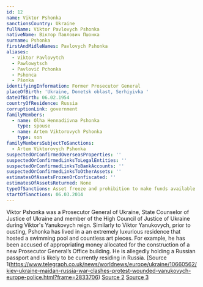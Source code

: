 ```yaml
---
id: 12
name: Viktor Pshonka
sanctionsCountry: Ukraine
fullName: Viktor Pavlovych Pshonka
nativeName: Віктор Павлович Пшонка
surname: Pshonka
firstAndMidleNames: Pavlovych Pshonka
aliases:
  - Viktor Pavlovytch
  - Pawlowytsch
  - Pavlovič Pchonka
  - Pshonca
  - Pšonka
identifyingInformation: Former Prosecutor General
placeOfBirth: 'Ukraine, Donetsk oblast, Serhiyivka '
dateOfBirth: 06.02.1954
countryOfResidence: Russia
corruptionLink: government
familyMembers:
  - name: Olha Hennadiivna Pshonka
    type: spouse
  - name: Artem Viktorovych Pshonka
    type: son
familyMembersSubjectToSanctions:
  - Artem Viktorovych Pshonka
suspectedOrConfirmedOverseasProperties: ''
suspectedOrConfirmedLinksToLegalEntities: ''
suspectedOrConfirmedLinksToBankAccounts: ''
suspectedOrConfirmedLinksToOtherAssets: ''
estimatesOfAssetsFrozenOrConfiscated: ''
estimatesOfAssetsReturned: None
typeOfSanctions: Asset freeze and prohibition to make funds available
startOfSanctions: 06.03.2014
---
```

Viktor Pshonka was a Prosecutor General of Ukraine, State Counselor of Justice 
of Ukraine and member of the High Council of Justice of Ukraine during Viktor's 
Yanukovych reign. Similarly to Viktor Yanukovych, prior to ousting, Pshonka has 
lived in a an extremely luxurious residence that hosted a swimming pool and 
countless art pieces. For example, he has been accused of appropriating money 
allocated for the construction of a new Prosecutor General’s Office building. He 
is allegedly holding a Russian passport and is likely to be currently residing 
in Russia. [Source 
1(https://www.telegraph.co.uk/news/worldnews/europe/ukraine/10660562/kiev-ukraine-maidan-russia-war-clashes-protest-wounded-yanukovych-europe-police.html?frame=2833706) 
[Source 
2](https://www.dw.com/uk/%D0%BA%D0%BE%D0%BB%D0%B8%D1%88%D0%BD%D1%96%D0%B9-%D0%B3%D0%B5%D0%BD%D0%BF%D1%80%D0%BE%D0%BA%D1%83%D1%80%D0%BE%D1%80-%D0%BF%D1%88%D0%BE%D0%BD%D0%BA%D0%B0-%D0%B3%D1%80%D0%BE%D0%BC%D0%B0%D0%B4%D1%8F%D0%BD%D0%B8%D0%BD-%D1%80%D0%BE%D1%81%D1%96%D1%97/a-17706023) 
[Source 3](http://www.rapsinews.com/judicial_news/20140423/271195829.html)
